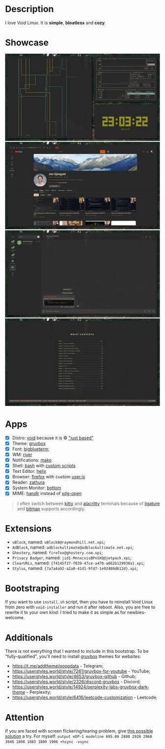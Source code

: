 # Description

I love Void Linux. It is **simple**, **bloatless** and **cozy**.

# Showcase

![Terminal (`kitty`)](showcase/terminal.png)
![Browser (`firefox`)](showcase/browser.png)
![Messenger (`telegram`)](showcase/messenger.png)
![Reader (`zathura`)](showcase/reader.png)

# Apps

- [x] Distro: [void](https://voidlinux.org/) because it is © ["just based"](https://youtu.be/rRFIlBIYCBY?feature=shared&t=9)
- [x] Theme: [gruvbox](https://github.com/morhetz/gruvbox)
- [x] Font: [bigblueterm](https://int10h.org/blog/2015/12/bigblue-terminal-oldschool-fixed-width-font/);
- [x] WM: [river](https://github.com/riverwm/river)
- [x] Notifications: [mako]()
- [x] Shell: [bash](https://www.gnu.org/software/bash) with [custom scripts](/files/home/tilde/.bashrc)
- [x] Text Editor: [helix](https://github.com/helix-editor/helix)
- [x] Browser: [firefox](https://www.mozilla.org/en-US/firefox/new/) with custom [user.js](/configs/firefox/.mozilla/firefox/main.main/user.js)
- [x] Reader: [zathura](https://git.pwmt.org/pwmt/zathura)
- [x] System Monitor: [bottom](https://github.com/ClementTsang/bottom)
- [x] MIME: [handlr](https://github.com/chmln/handlr) instead of [xdg-open](https://portland.freedesktop.org/doc/xdg-open.html)

>I often switch between [kitty](https://github.com/kovidgoyal/kitty) and [alacritty](https://github.com/alacritty/alacritty) terminals because of [ligature](https://github.com/alacritty/alacritty/issues/50) and [bitmap](https://github.com/kovidgoyal/kitty/issues/97) supports accordingly.

# Extensions

- `uBlock`, named: `uBlock0@raymondhill.net.xpi`;
- `AdBlock`, named: `adblockultimate@adblockultimate.net.xpi`;
- `Ghostery`, named: `firefox@ghostery.com.xpi`;
- `Privacy Badger`, named: `jid1-MnnxcxisBPnSXQ@jetpack.xpi`;
- `ClearURLs`, named: `{74145f27-f039-47ce-a470-a662b129930a}.xpi`;
- `Stylus`, named: `{7a7a4a92-a2a0-41d1-9fd7-1e92480d612d}.xpi`;

# Bootstraping

If you want to use `install.sh` script, then you have to reinstall Void Linux from zero with `void-installer` and run it after reboot.
Also, you are free to rewrite it to your own kind: I tried to make it as simple as for newbies-welcome.

# Additionals

There is not everything that I wanted to include in this bootstrap.
To be "fully-qualified", you'll need to install [gruvbox](https://github.com/morhetz/gruvbox) themes for websites:
- https://t.me/addtheme/qoopdata - Telegram;
- https://userstyles.world/style/7261/gruvbox-for-youtube - YouTube;
- https://userstyles.world/style/4653/gruvbox-github - Github;
- https://userstyles.world/style/2326/discord-gruvbox - Discord;
- https://userstyles.world/style/14924/perplexity-labs-gruvbox-dark-theme - Perplexity;
- https://userstyles.world/style/6416/leetcode-customization - Leetcode;

# Attention

If you are faced with screen flickering/tearing problem, give [this possible solution](https://ljvmiranda921.github.io/notebook/2021/09/01/linux-thinkpad-screen-flicker/) a try.
For myself: `output eDP-1 modeline 695.00 2880 2928 2960 3040 1800 1803 1809 1906 +hsync -vsync`
